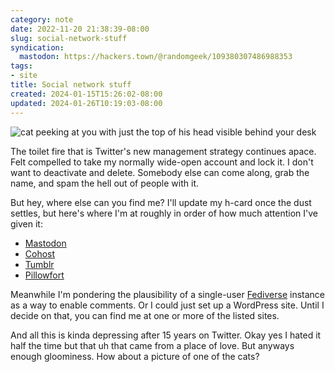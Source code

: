 ```yaml
---
category: note
date: 2022-11-20 21:38:39-08:00
slug: social-network-stuff
syndication:
  mastodon: https://hackers.town/@randomgeek/109380307486988353
tags:
- site
title: Social network stuff
created: 2024-01-15T15:26:02-08:00
updated: 2024-01-26T10:19:03-08:00
---
```


![cat peeking at you with just the top of his head visible behind your desk](attachments/img/2022/cover-2022-11-20.jpeg "Jack wonders when dinner is")

The toilet fire that is Twitter's new management strategy continues apace. Felt compelled to take my normally wide-open account and lock it. I don't want to deactivate and delete. Somebody else can come along, grab the name, and spam the hell out of people with it.

But hey, where else can you find me? I'll update my h-card once the dust settles, but here's where I'm at roughly in order of how much attention I've given it:

* [Mastodon](https://hackers.town/@randomgeek)
* [Cohost](https://cohost.org/randomgeek)
* [Tumblr](https://www.tumblr.com/blog/randomgeekery)
* [Pillowfort](https://www.pillowfort.social/randomgeek)

Meanwhile I'm pondering the plausibility of a single-user [Fediverse](https://fediverse.party) instance as a way to enable comments. Or I could just set up a WordPress site. Until I decide on that, you can find me at one or more of the listed sites.

And all this is kinda depressing after 15 years on Twitter. Okay yes I hated it half the time but that uh that came from a place of love. But anyways enough gloominess. How about a picture of one of the cats?
